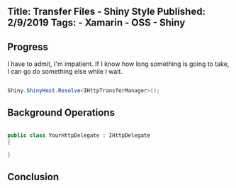 Title: Transfer Files - Shiny Style
Published: 2/9/2019
Tags:
    - Xamarin
    - OSS
    - Shiny
---



## Progress
I have to admit, I'm impatient.  If I know how long something is going to take, I can go do something else while I wait.

```csharp

Shiny.ShinyHost.Resolve<IHttpTransferManager>();
```

## Background Operations

```csharp

public class YourHttpDelegate : IHttpDelegate
{

}
```

## Conclusion